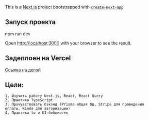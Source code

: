 This is a [Next.js](https://nextjs.org/) project bootstrapped with [`create-next-app`](https://github.com/vercel/next.js/tree/canary/packages/create-next-app).

## Запуск проекта
npm run dev


Open [http://localhost:3000](http://localhost:3000) with your browser to see the result.

## Задеплоен на Vercel
[Ссылка на делой](https://case-cobra-liart.vercel.app/)
## Цели:
```
1. Изучить работу Next.js, React, React Query
2. Практика TypeScript
3. Прочувствовать бэкэнд (Prisma общая бд, Stripe для проведения оплаты, Kinde для авторизации)
4. Практика tw и UI-библиотек
